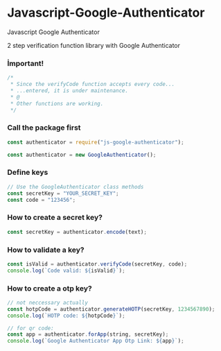 # Javascript-Google-Authenticator

Javascript Google Authenticator

2 step verification function library with Google Authenticator

### İmportant!

```js
/*
 * Since the verifyCode function accepts every code...
 * ...entered, it is under maintenance.
 * @
 * Other functions are working.
 */
```

### Call the package first

```js
const authenticator = require("js-google-authenticator");

const authenticator = new GoogleAuthenticator();
```

### Define keys

```js
// Use the GoogleAuthenticator class methods
const secretKey = "YOUR_SECRET_KEY";
const code = "123456";
```

### How to create a secret key?

```js
const secretKey = authenticator.encode(text);
```

### How to validate a key?

```js
const isValid = authenticator.verifyCode(secretKey, code);
console.log(`Code valid: ${isValid}`);
```

### How to create a otp key?

```js
// not neccessary actually
const hotpCode = authenticator.generateHOTP(secretKey, 1234567890);
console.log(`HOTP code: ${hotpCode}`);

// for qr code:
const app = authenticator.forApp(string, secretKey);
console.log(`Google Authenticator App Otp Link: ${app}`);
```
